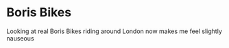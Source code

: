 Boris Bikes
==========

Looking at real Boris Bikes riding around London now makes me feel slightly
nauseous
